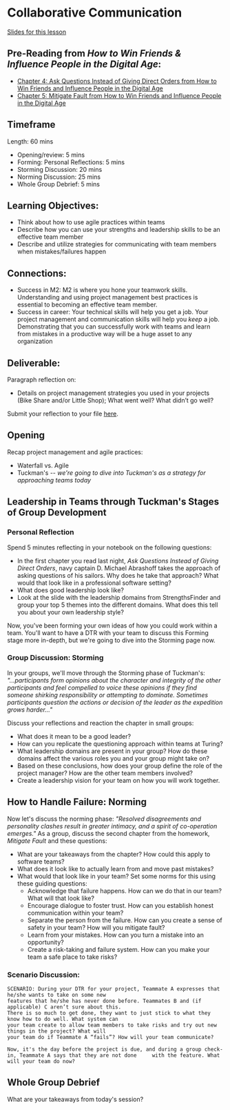 # Collaborative Communication

[Slides for this lesson](https://docs.google.com/presentation/d/1GV_PSrTRRKlXE1IKp9NXRHbgipyK1nmdk34i8n_UobQ/edit?usp=sharing)

## Pre-Reading from *How to Win Friends & Influence People in the Digital Age*:

* [Chapter 4: Ask Questions Instead of Giving Direct Orders from How to Win Friends and Influence People in the Digital Age](https://github.com/turingschool/career-development-curriculum/blob/master/files/Chapter%204%20Ask%20Questions%20Instead%20of%20Giving%20Direct%20Orders.pdf)
* [Chapter 5: Mitigate Fault from How to Win Friends and Influence People in the Digital Age](https://github.com/turingschool/career-development-curriculum/blob/master/files/Chapter%205%20Mitigate%20Fault.pdf)

## Timeframe

Length: 60 mins

* Opening/review: 5 mins
* Forming: Personal Reflections: 5 mins
* Storming Discussion: 20 mins 
* Norming Discussion: 25 mins
* Whole Group Debrief: 5 mins

## Learning Objectives:

* Think about how to use agile practices within teams
* Describe how you can use your strengths and leadership skills to be an effective team member
* Describe and utilize strategies for communicating with team members when mistakes/failures happen

## Connections:
* Success in M2: M2 is where you hone your teamwork skills. Understanding and using project management best practices is essential to becoming an effective team member.
* Success in career: Your technical skills will help you get a job. Your project management and communication skills will help you *keep* a job. Demonstrating that you can successfully work with teams and learn from mistakes in a productive way will be a huge asset to any organization

## Deliverable:
Paragraph reflection on:

* Details on project management strategies you used in your projects (Bike Share and/or Little Shop); What went well? What didn’t go well?

Submit your reflection to your file [here](https://github.com/turingschool/career-development-curriculum/tree/master/deliverable_submissions). 

## Opening
Recap project management and agile practices:

* Waterfall vs. Agile
* Tuckman's -- *we're going to dive into Tuckman's as a strategy for approaching teams today*

## Leadership in Teams through Tuckman's Stages of Group Development

### Personal Reflection
Spend 5 minutes reflecting in your notebook on the following questions:

* In the first chapter you read last night, *Ask Questions Instead of Giving Direct Orders*, navy captain D. Michael Abrashoff takes the approach of asking questions of his sailors. Why does he take that approach? What would that look like in a professional software setting?
* What does good leadership look like?
* Look at the slide with the leadership domains from StrengthsFinder and group your top 5 themes into the different domains. What does this tell you about your own leadership style?

Now, you've been forming your own ideas of how you could work within a team. You'll want to have a DTR with your team to discuss this Forming stage more in-depth, but we're going to dive into the Storming page now. 

### Group Discussion: Storming
In your groups, we'll move through the Storming phase of Tuckman's: *"...participants form opinions about the character and integrity of the other participants and feel compelled to voice these opinions if they find someone shirking responsibility or attempting to dominate. Sometimes participants question the actions or decision of the leader as the expedition grows harder..."*

Discuss your reflections and reaction the chapter in small groups:

* What does it mean to be a good leader?
* How can you replicate the questioning approach within teams at Turing?
* What leadership domains are present in your group? How do these domains affect the various roles you and your group might take on? 
* Based on these conclusions, how does your group define the role of the project manager? How are the other team members involved? 
* Create a leadership vision for your team on how you will work together. 

## How to Handle Failure: Norming
Now let's discuss the norming phase: *"Resolved disagreements and personality clashes result in greater intimacy, and a spirit of co-operation emerges."* As a group, discuss the second chapter from the homework, *Mitigate Fault* and these questions:

* What are your takeaways from the chapter? How could this apply to software teams? 
* What does it look like to actually learn from and move past mistakes?
* What would that look like in your team? Set some norms for this using these guiding questions:
	* Acknowledge that failure happens. How can we do that in our team? What will that look like?
	* Encourage dialogue to foster trust. How can you establish honest communication within your team?
	* Separate the person from the failure. How can you create a sense of safety in your team? How will you mitigate fault?
	* Learn from your mistakes. How can you turn a mistake into an opportunity?
	* Create a risk-taking and failure system. How can you make your team a safe place to take risks?

### Scenario Discussion:

	SCENARIO: During your DTR for your project, Teammate A expresses that he/she wants to take on some new 
	features that he/she has never done before. Teammates B and (if applicable) C aren’t sure about this. 
	There is so much to get done, they want to just stick to what they know how to do well. What system can 
	your team create to allow team members to take risks and try out new things in the project? What will 
	your team do if Teammate A “fails”? How will your team communicate?
	
	Now, it's the day before the project is due, and during a group check-in, Teammate A says that they are not done 	 with the feature. What will your team do now?

## Whole Group Debrief
What are your takeaways from today's session?
